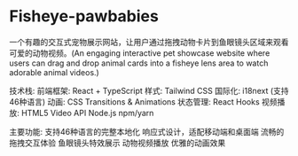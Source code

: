 # Fisheye-pawbabies
一个有趣的交互式宠物展示网站，让用户通过拖拽动物卡片到鱼眼镜头区域来观看可爱的动物视频。(An engaging interactive pet showcase website where users can drag and drop animal cards into a fisheye lens area to watch adorable animal videos.)

技术栈:
前端框架: React + TypeScript
样式: Tailwind CSS
国际化: i18next (支持46种语言)
动画: CSS Transitions & Animations
状态管理: React Hooks
视频播放: HTML5 Video API
Node.js
npm/yarn


主要功能:
支持46种语言的完整本地化
响应式设计，适配移动端和桌面端
流畅的拖拽交互体验
鱼眼镜头特效展示
动物视频播放
优雅的动画效果
